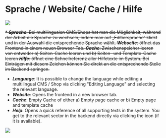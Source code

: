 # Sprache / Website/ Cache / Hilfe

![](bild25.png)

~~* ***Sprache***: Bei multilingualen CMS/Shops hat man die Möglichkeit, während der Arbeit die Sprache zu wechseln, indem man auf „Editiersprache“ klickt und in der Auswahl die entsprechende Sprache wählt.
***Webseite***: öffnet das Frontend in einem neuen Browser-Tab.
***Cache***: Zwischenspeicher leeren von entweder a) Seiten-Cache leeren und b) Seiten- und Template-Cache leeren
***Hilfe***: öffnet eine Schnellreferenz aller Hilfetexte im System. Bei Einträgen mit diesem Zeichen können Sie direkt an die entsprechende Stelle im Backend springen.~~



* ***Language***: It is possible to change the language while editing a multilingual CMS / Shop via clicking "Editing Language" and selecting the relevant language.
* ***Website***: Opens the frontend in a new browser tab.
* ***Cache***: Empty Cache of either a) Empty page cache or b) Empty page and template cache
* ***Help***: Opens a quick reference of all supporting texts in the system. You get to the relevant sector in the backend directly via clicking the icon (if it is available).

![](bild26.png)



